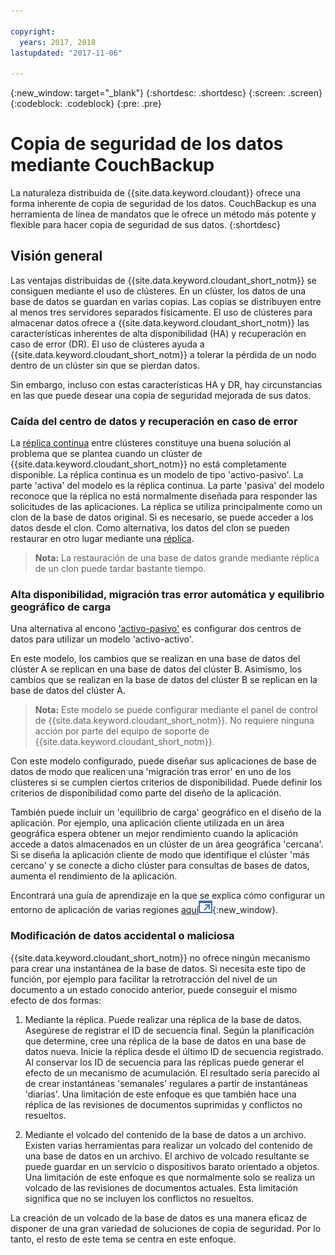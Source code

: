 ```yaml
---

copyright:
  years: 2017, 2018
lastupdated: "2017-11-06"

---
```


{:new_window: target="_blank"}
{:shortdesc: .shortdesc}
{:screen: .screen}
{:codeblock: .codeblock}
{:pre: .pre}

<!-- Acrolinx: 2017-05-02 -->

# Copia de seguridad de los datos mediante CouchBackup

La naturaleza distribuida de {{site.data.keyword.cloudant}} ofrece una forma inherente de copia de seguridad de los datos.
CouchBackup es una herramienta de línea de mandatos que le ofrece un método más potente y flexible para hacer copia de seguridad de sus datos.
{:shortdesc}

## Visión general

Las ventajas distribuidas de {{site.data.keyword.cloudant_short_notm}} se consiguen mediante el uso de clústeres.
En un clúster, los datos de una base de datos se guardan en varias copias.
Las copias se distribuyen entre al menos tres servidores separados físicamente.
El uso de clústeres para almacenar datos ofrece a {{site.data.keyword.cloudant_short_notm}} las características inherentes de
alta disponibilidad (HA) y recuperación en caso de error (DR).
El uso de clústeres ayuda a {{site.data.keyword.cloudant_short_notm}} a tolerar la pérdida de un nodo dentro de un clúster sin que se pierdan datos.

Sin embargo, incluso con estas características
HA y DR, hay circunstancias en las que puede desear una copia de seguridad mejorada de sus datos.

<div id="activepassive"></div>

### Caída del centro de datos y recuperación en caso de error

La [réplica continua](../api/replication.html#continuous-replication) entre clústeres constituye una buena solución al problema que se plantea cuando un clúster de {{site.data.keyword.cloudant_short_notm}} no está completamente disponible.
La réplica continua es un modelo de tipo 'activo-pasivo'.
La parte 'activa' del modelo es la réplica continua.
La parte 'pasiva' del modelo reconoce que la réplica no está normalmente diseñada para responder las solicitudes de las aplicaciones.
La réplica se utiliza principalmente como un clon de la base de datos original.
Si es necesario, se puede acceder a los datos desde el clon.
Como alternativa, los datos del clon se pueden restaurar en otro lugar mediante una [réplica](../api/replication.html).

>	**Nota:** La restauración de una base de datos grande mediante réplica de un clon puede tardar bastante tiempo.

### Alta disponibilidad, migración tras error automática y equilibrio geográfico de carga

Una alternativa al encono ['activo-pasivo'](#activepassive) es configurar dos centros de datos para utilizar un modelo 'activo-activo'.

En este modelo, los cambios que se realizan en una base de datos del clúster A se replican en una base de datos del clúster B.
Asimismo, los cambios que se realizan en la base de datos del clúster B se replican en la base de datos del clúster A.

>	**Nota:** Este modelo se puede configurar mediante el panel de control de {{site.data.keyword.cloudant_short_notm}}.
No requiere ninguna acción por parte del equipo de soporte de {{site.data.keyword.cloudant_short_notm}}.

Con este modelo configurado, puede diseñar sus aplicaciones de base de datos de modo
que realicen una 'migración tras error' en uno de los clústeres si se cumplen ciertos criterios de disponibilidad.
Puede definir los criterios de disponibilidad como parte del diseño de la aplicación.

También puede incluir un 'equilibrio de carga' geográfico en el diseño de la aplicación.
Por ejemplo, una aplicación cliente utilizada en un área geográfica espera obtener un mejor rendimiento cuando la aplicación accede a datos almacenados en un clúster de un área geográfica 'cercana'.
Si se diseña la aplicación cliente de modo que identifique el clúster 'más cercano' y se conecte a dicho clúster para consultas de bases de datos, aumenta el rendimiento de la aplicación.

Encontrará una guía de aprendizaje en la que se explica cómo configurar un entorno de aplicación de varias regiones [aquí![Icono de enlace externo](../images/launch-glyph.svg "Icono de enlace externo")](http://www.ibm.com/developerworks/cloud/library/cl-multi-region-bluemix-apps-with-cloudant-and-dyn-trs/index.html){:new_window}.

### Modificación de datos accidental o maliciosa

{{site.data.keyword.cloudant_short_notm}} no ofrece ningún mecanismo para crear una instantánea de la base de datos.
Si necesita este tipo de función, por ejemplo para facilitar la retrotracción del nivel de un documento a un estado conocido anterior, puede conseguir el mismo efecto de dos formas:

1.	Mediante la réplica. Puede realizar una réplica de la base de datos. Asegúrese de registrar el ID de secuencia final. Según la planificación que determine, cree una réplica de la base de datos en una base de datos nueva. Inicie la réplica desde el último ID de secuencia registrado. Al conservar los ID de secuencia para las réplicas puede generar el efecto de un mecanismo de acumulación. El resultado sería parecido al de crear instantáneas 'semanales' regulares a partir de instantáneas 'diarias'. Una limitación de este enfoque es que también hace una réplica de las revisiones de documentos suprimidas y conflictos no resueltos.

2.	Mediante el volcado del contenido de la base de datos a un archivo. Existen varias herramientas para realizar un volcado del contenido de una base de datos en un archivo. El archivo de volcado resultante se puede guardar en un servicio o dispositivos barato orientado a objetos. Una limitación de este enfoque es que normalmente solo se realiza un volcado de las revisiones de documentos actuales. Esta limitación significa que no se incluyen los conflictos no resueltos.

La creación de un volcado de la base de datos es una manera eficaz de disponer de una gran variedad de soluciones de copia de seguridad.
Por lo tanto, el resto de este tema se centra en este enfoque.

<!--
https://developer.ibm.com/clouddataservices/2016/03/22/simple-couchdb-and-cloudant-backup/

A useful approach is to have couchbackup's snapshots placed on the Bluemix Object Storage service, as described here:

https://developer.ibm.com/recipes/tutorials/object-storage-cloudant-backup/
-->
